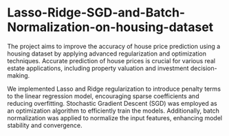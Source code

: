 # Lasso-Ridge-SGD-and-Batch-Normalization-on-housing-dataset
The project aims to improve the accuracy of house price prediction using a housing dataset by applying advanced regularization and optimization techniques. Accurate prediction of house prices is crucial for various real estate applications, including property valuation and investment decision-making.

We implemented Lasso and Ridge regularization to introduce penalty terms to the linear regression model, encouraging sparse coefficients and reducing overfitting. Stochastic Gradient Descent (SGD) was employed as an optimization algorithm to efficiently train the models. Additionally, batch normalization was applied to normalize the input features, enhancing model stability and convergence.
